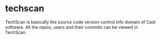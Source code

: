 # techscan
TechScan is basically the source code version control info domain of Cast software. All the repos, users and their commits can be viewed in TechScan.
